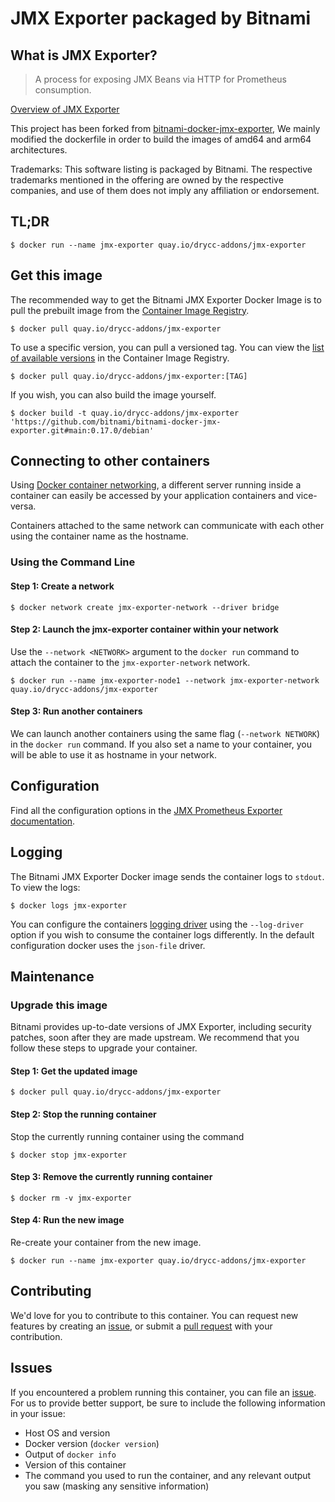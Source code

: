 # JMX Exporter packaged by Bitnami

## What is JMX Exporter?

> A process for exposing JMX Beans via HTTP for Prometheus consumption.

[Overview of JMX Exporter](https://github.com/prometheus/jmx_exporter)

This project has been forked from [bitnami-docker-jmx-exporter](https://github.com/bitnami/bitnami-docker-jmx-exporter),  We mainly modified the dockerfile in order to build the images of amd64 and arm64 architectures. 

Trademarks: This software listing is packaged by Bitnami. The respective trademarks mentioned in the offering are owned by the respective companies, and use of them does not imply any affiliation or endorsement.

## TL;DR

```console
$ docker run --name jmx-exporter quay.io/drycc-addons/jmx-exporter
```

## Get this image

The recommended way to get the Bitnami JMX Exporter Docker Image is to pull the prebuilt image from the [Container Image Registry](https://quay.io/repository/drycc-addons/jmx-exporter).

```console
$ docker pull quay.io/drycc-addons/jmx-exporter
```

To use a specific version, you can pull a versioned tag. You can view the [list of available versions](https://quay.io/repository/drycc-addons/jmx-exporter?tab=tags) in the Container Image Registry.

```console
$ docker pull quay.io/drycc-addons/jmx-exporter:[TAG]
```

If you wish, you can also build the image yourself.

```console
$ docker build -t quay.io/drycc-addons/jmx-exporter 'https://github.com/bitnami/bitnami-docker-jmx-exporter.git#main:0.17.0/debian'
```

## Connecting to other containers

Using [Docker container networking](https://docs.docker.com/engine/userguide/networking/), a different server running inside a container can easily be accessed by your application containers and vice-versa.

Containers attached to the same network can communicate with each other using the container name as the hostname.

### Using the Command Line

#### Step 1: Create a network

```console
$ docker network create jmx-exporter-network --driver bridge
```

#### Step 2: Launch the jmx-exporter container within your network

Use the `--network <NETWORK>` argument to the `docker run` command to attach the container to the `jmx-exporter-network` network.

```console
$ docker run --name jmx-exporter-node1 --network jmx-exporter-network quay.io/drycc-addons/jmx-exporter
```

#### Step 3: Run another containers

We can launch another containers using the same flag (`--network NETWORK`) in the `docker run` command. If you also set a name to your container, you will be able to use it as hostname in your network.

## Configuration

Find all the configuration options in the [JMX Prometheus Exporter documentation](https://github.com/prometheus/jmx_exporter#configuration).

## Logging

The Bitnami JMX Exporter Docker image sends the container logs to `stdout`. To view the logs:

```console
$ docker logs jmx-exporter
```

You can configure the containers [logging driver](https://docs.docker.com/engine/admin/logging/overview/) using the `--log-driver` option if you wish to consume the container logs differently. In the default configuration docker uses the `json-file` driver.

## Maintenance

### Upgrade this image

Bitnami provides up-to-date versions of JMX Exporter, including security patches, soon after they are made upstream. We recommend that you follow these steps to upgrade your container.

#### Step 1: Get the updated image

```console
$ docker pull quay.io/drycc-addons/jmx-exporter
```

#### Step 2: Stop the running container

Stop the currently running container using the command

```console
$ docker stop jmx-exporter
```

#### Step 3: Remove the currently running container

```console
$ docker rm -v jmx-exporter
```

#### Step 4: Run the new image

Re-create your container from the new image.

```console
$ docker run --name jmx-exporter quay.io/drycc-addons/jmx-exporter
```

## Contributing

We'd love for you to contribute to this container. You can request new features by creating an [issue](https://github.com/drycc-addons/drycc-docker-jmx-exporter/issues), or submit a [pull request](https://github.com/drycc-addons/drycc-docker-jmx-exporter/pulls) with your contribution.

## Issues

If you encountered a problem running this container, you can file an [issue](https://github.com/drycc-addons/drycc-docker-jmx-exporter/issues/new). For us to provide better support, be sure to include the following information in your issue:

- Host OS and version
- Docker version (`docker version`)
- Output of `docker info`
- Version of this container
- The command you used to run the container, and any relevant output you saw (masking any sensitive information)

